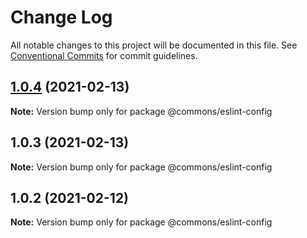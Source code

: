 # Change Log

All notable changes to this project will be documented in this file.
See [Conventional Commits](https://conventionalcommits.org) for commit guidelines.

## [1.0.4](https://github.com/emunhoz/find-movies/compare/@commons/eslint-config@1.0.3...@commons/eslint-config@1.0.4) (2021-02-13)

**Note:** Version bump only for package @commons/eslint-config





## 1.0.3 (2021-02-13)

**Note:** Version bump only for package @commons/eslint-config





## 1.0.2 (2021-02-12)

**Note:** Version bump only for package @commons/eslint-config
